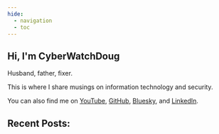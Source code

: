 ```yaml
---
hide:
  - navigation
  - toc
---
```


## Hi, I'm CyberWatchDoug

Husband, father, fixer.

This is where I share musings on information technology and security.

You can also find me on [YouTube](https://www.youtube.com/@cyberwatchdoug), [GitHub](https://github.com/cyberwatchdoug), [Bluesky](https://bsky.app/profile/cyberwatchdoug.com), and [LinkedIn](https://linkedin.com/in/cyberwatchdoug).

## Recent Posts:
